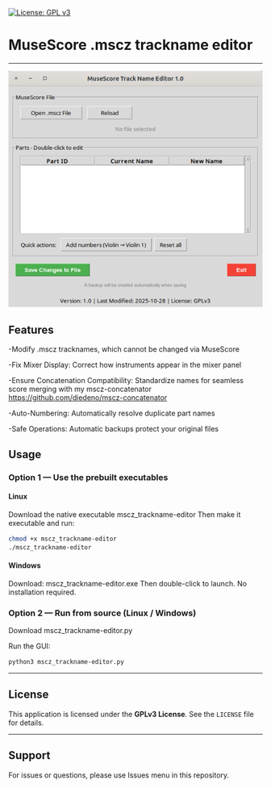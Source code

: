 [![License: GPL v3](https://img.shields.io/badge/License-GPL%20v3-blue.svg)](https://www.gnu.org/licenses/gpl-3.0.en.html)

# MuseScore .mscz trackname editor

---

![screenshot](screenshot1.0.png)

## Features 

-Modify .mscz tracknames,  which cannot be changed via MuseScore

-Fix Mixer Display: Correct how instruments appear in the mixer panel

-Ensure Concatenation Compatibility: Standardize names for seamless score merging with my mscz-concatenator https://github.com/diedeno/mscz-concatenator

-Auto-Numbering: Automatically resolve duplicate part names

-Safe Operations: Automatic backups protect your original files


## Usage

### Option 1 — Use the prebuilt executables

#### **Linux**
Download the native executable mscz_trackname-editor
Then make it executable and run:
```bash
chmod +x mscz_trackname-editor
./mscz_trackname-editor
````

#### **Windows**
Download: mscz_trackname-editor.exe
Then double-click to launch. No installation required.

### Option 2 — Run from source (Linux / Windows)

Download mscz_trackname-editor.py

Run the GUI:
```bash
python3 mscz_trackname-editor.py
````

---

## License

This application is licensed under the **GPLv3 License**. See the `LICENSE` file for details.

---

## Support
For issues or questions, please use Issues menu in this repository.

